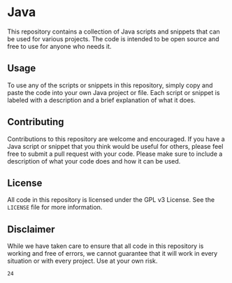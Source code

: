 # Java

This repository contains a collection of Java scripts and snippets that can be used for various projects. The code is intended to be open source and free to use for anyone who needs it.

## Usage

To use any of the scripts or snippets in this repository, simply copy and paste the code into your own Java project or file. Each script or snippet is labeled with a description and a brief explanation of what it does.

## Contributing

Contributions to this repository are welcome and encouraged. If you have a Java script or snippet that you think would be useful for others, please feel free to submit a pull request with your code. Please make sure to include a description of what your code does and how it can be used.

## License
All code in this repository is licensed under the GPL v3 License. See the `LICENSE` file for more information.

## Disclaimer
While we have taken care to ensure that all code in this repository is working and free of errors, we cannot guarantee that it will work in every situation or with every project. Use at your own risk.
   
`24`
